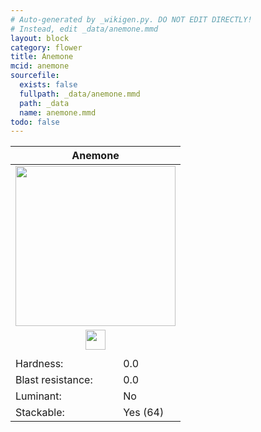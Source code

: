 ```yaml
---
# Auto-generated by _wikigen.py. DO NOT EDIT DIRECTLY!
# Instead, edit _data/anemone.mmd
layout: block
category: flower
title: Anemone
mcid: anemone
sourcefile:
  exists: false
  fullpath: _data/anemone.mmd
  path: _data
  name: anemone.mmd
todo: false
---
```


<table class="block-info"><thead><tr>
<th colspan=2>Anemone</th>
</tr></thead><tbody>
<tr><td colspan=2 class="cell-image-big" style="text-align:center"><img src="/allotment/img/textures/allotment/anemone.png" width="256" height="256" alt="" class="preview-icon"></td></tr>
<tr><td colspan=2 class="cell-image-small" style="text-align:center"><img src="/allotment/img/inventory_textures/allotment/anemone.png" width="32" height="32" alt="" class="inventory-icon"></td></tr>
<tr><td colspan=2 style="text-align:center"><span class="tool-info tool-none tool-level-0" title="Does not require or break faster with any tool"></span></td></tr>
<tr><td>Hardness:</td><td>0.0</td></tr>
<tr><td>Blast resistance:</td><td>0.0</td></tr>
<tr><td>Luminant:</td><td>No</td></tr>
<tr><td>Stackable:</td><td>Yes (64)</td></tr>
</tbody></table>

